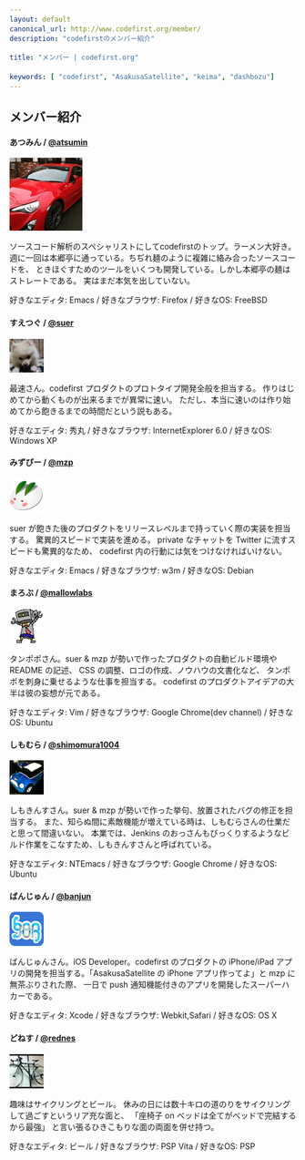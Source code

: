 ```yaml
---
layout: default
canonical_url: http://www.codefirst.org/member/
description: "codefirstのメンバー紹介"

title: "メンバー | codefirst.org"

keywords: [ "codefirst", "AsakusaSatellite", "keima", "dashbozu"]
---
```

## メンバー紹介

#### あつみん / [@atsumin](http://twitter.com/atsumin)

<div><img src="imgs/icons/atsumin.png" class="icon"></div>

ソースコード解析のスペシャリストにしてcodefirstのトップ。ラーメン大好き。
週に一回は本郷亭に通っている。ちぢれ麺のように複雑に絡み合ったソースコードを、
ときほぐすためのツールをいくつも開発している。しかし本郷亭の麺はストレートである。
実はまだ本気を出していない。

好きなエディタ: Emacs / 好きなブラウザ: Firefox / 好きなOS: FreeBSD

#### すえつぐ / [@suer](http://twitter.com/suer)

<div><img src="imgs/icons/suer.png" class="icon"></div>

最速さん。codefirst プロダクトのプロトタイプ開発全般を担当する。
作りはじめてから動くものが出来るまでが異常に速い。
ただし、本当に速いのは作り始めてから飽きるまでの時間だという説もある。

好きなエディタ: 秀丸 / 好きなブラウザ: InternetExplorer 6.0 / 好きなOS: Windows XP

#### みずぴー / [@mzp](http://twitter.com/mzp)

<div><img src="imgs/icons/mzp.png" class="icon"></div>

suer が飽きた後のプロダクトをリリースレベルまで持っていく際の実装を担当する。
驚異的スピードで実装を進める。
private なチャットを Twitter に流すスピードも驚異的なため、
codefirst 内の行動には気をつけなければいけない。

好きなエディタ: Emacs / 好きなブラウザ: w3m / 好きなOS: Debian

#### まろぶ / [@mallowlabs](http://twitter.com/mallowlabs)

<div><img src="imgs/icons/mallowlabs.png" class="icon"></div>

タンポポさん。suer &amp; mzp が勢いで作ったプロダクトの自動ビルド環境や README の記述、
CSS の調整、ロゴの作成、ノウハウの文書化など、
タンポポを刺身に乗せるような仕事を担当する。
codefirst のプロダクトアイデアの大半は彼の妄想が元である。

好きなエディタ: Vim / 好きなブラウザ: Google Chrome(dev channel) / 好きなOS: Ubuntu

#### しもむら / [@shimomura1004](http://twitter.com/shimomura1004)

<div><img src="imgs/icons/shimomura1004.png" class="icon"></div>

しもきんすさん。suer &amp; mzp が勢いで作った挙句、放置されたバグの修正を担当する。
また、知らぬ間に素敵機能が増えている時は、しもむらさんの仕業だと思って間違いない。
本業では、Jenkins のおっさんもびっくりするようなビルド作業をこなすため、しもきんすさんと呼ばれている。

好きなエディタ: NTEmacs / 好きなブラウザ: Google Chrome / 好きなOS: Ubuntu

#### ばんじゅん / [@banjun](http://twitter.com/banjun)

<div><img src="imgs/icons/banjun.png" class="icon"></div>

ばんじゅんさん。iOS Developer。codefirst のプロダクトの
iPhone/iPad アプリの開発を担当する。「AsakusaSatellite の
iPhone アプリ作ってよ」と mzp に無茶ぶりされた際、
一日で push 通知機能付きのアプリを開発したスーパーハカーである。

好きなエディタ: Xcode / 好きなブラウザ: Webkit,Safari / 好きなOS: OS X

#### どねす / [@rednes](http://twitter.com/rednes)

<div><img src="imgs/icons/rednes.png" class="icon"></div>

趣味はサイクリングとビール。
休みの日には数十キロの道のりをサイクリングして過ごすというリア充な面と、
「座椅子 on ベッドは全てがベッドで完結するから最強」
と言い張るひきこもりな面の両面を併せ持つ。

好きなエディタ: ビール / 好きなブラウザ: PSP Vita / 好きなOS: PSP
